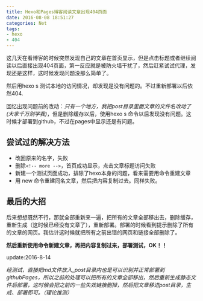 ```yaml
---
title: Hexo和Pages博客阅读文章出现404页面
date: 2016-08-08 18:51:27
categories: Net
tags:
- hexo
- 404
---
```


这几天在看博客的时候突然发现自己的文章在首页显示，但是点击标题或者继续阅读以后直接出现404页面，第一反应就是被防火墙干扰了，然后赶紧试试代理，发现还是这样，这时候发现问题没那么简单了。

然后用hexo s 测试本地的访问情况，却发现是没有问题的。不过重新部署以后依然404.

<!-- more -->

回忆出现问题前的改动：*只有一个地方，我把post目录里面文章的文件名改动了(大家千万别学我)*，但是删除缓存以后，使用hexo s 命令以后发现没有问题。这时候才部署到github，不过在pages中显示还是有问题。

## 尝试过的解决方法

+ 改回原来的名字，失败
+ 删除`<!-- more -->`，首页成功显示，点击文章标题访问失败
+ 新建一个测试页面成功，排除了hexo本身的问题，看来需要用命令重建文章
+ 用 new 命令重建同名文章，然后把内容复制过去。同样失败。


## 最后的大招

后来想想既然不行，那就全部重新来一遍，把所有的文章全部移出去，删除缓存，重新生成（这时候已经没有文章了），重新部署。部署的时候看到提示删除了所有的文章的网页。我估计这时候就把所有之前出错的网页和链接全部删除了。

**然后重新使用命令新建文章，再把内容复制过来，部署测试，OK！！**

update:2016-8-14

*经测试，直接把md文件放入_post目录内也是可以识别并正常部署到githubPages，所以之前的处理可以把所有的文章全部移出，然后重新生成静态文件后部署，这时候会把之前的一些失效链接删掉，然后把文章移进post目录，生成、部署即可。（理论推测）*








